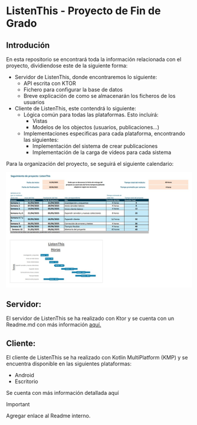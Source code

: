 # ListenThis - Proyecto de Fin de Grado

## Introdución

En esta repositorio se encontrará toda la información relacionada con el proyecto, dividiendose este de la siguiente forma:

- Servidor de ListenThis, donde encontraremos lo siguiente:
    - API escrita con KTOR
    - Fichero para configurar la base de datos
    - Breve explicación de como se almacenarán los ficheros de los usuarios
- Cliente de ListenThis, este contendrá lo siguiente:
    - Lógica común para todas las plataformas. Esto incluirá:
        - Vistas
        - Modelos de los objectos (usuarios, publicaciones...)
    - Implementaciones especificas para cada plataforma, encontrando las siguientes:
        - Implementación del sistema de crear publicaciones
        - Implementación de la carga de vídeos para cada sistema

Para la organización del proyecto, se seguirá el siguiente calendario:

![Calendario del proyecto](./calendario.jpg)
    
## Servidor:

El servidor de ListenThis se ha realizado con Ktor y se cuenta con un Readme.md con más información [aquí.](./Server/README.md)


## Cliente:

El cliente de ListenThis se ha realizado con Kotlin MultiPlatform (KMP) y se encuentra disponible en las siguientes plataformas:

- Android
- Escritorio

Se cuenta con más información detallada aquí

> [!IMPORTANT]
> Agregar enlace al Readme interno.

